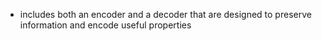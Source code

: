 -  includes both an encoder and a decoder that are designed to preserve information and encode useful properties